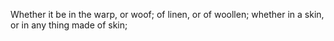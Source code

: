 Whether it be in the warp, or woof; of linen, or of woollen; whether in a skin, or in any thing made of skin;
